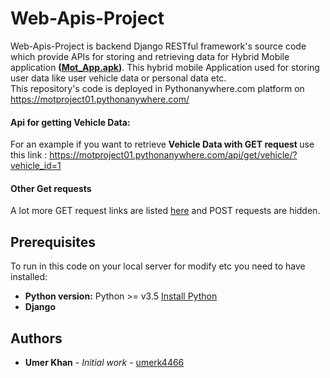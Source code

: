 # Web-Apis-Project
Web-Apis-Project is backend Django RESTful framework's source code which provide APIs for storing and retrieving data for Hybrid Mobile application <strong>([Mot_App.apk](https://github.com/umerk4466/Android-Mot-App))</strong>. This hybrid mobile Application used for storing user data like user vehicle data or personal data etc.
<br>This repository's code is deployed in Pythonanywhere.com platform on https://motproject01.pythonanywhere.com/
#### Api for getting Vehicle Data:
For an example if you want to retrieve <strong>Vehicle Data with GET request  </strong> use this link : https://motproject01.pythonanywhere.com/api/get/vehicle/?vehicle_id=1
#### Other Get requests
A lot more GET request links are listed [here](https://motproject01.pythonanywhere.com/) and POST requests are hidden.

## Prerequisites
To run in this code on your local server for modify etc you need to have installed:
* **Python version:** Python >= v3.5 [Install Python](https://www.python.org/downloads/)
* **Django**

## Authors

* **Umer Khan** - *Initial work* - [umerk4466](https://github.com/umerk4466)
